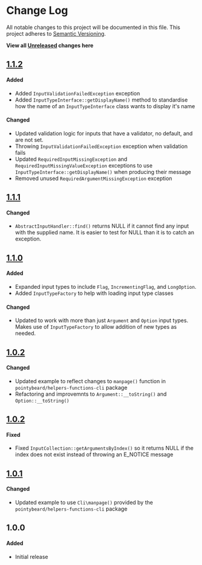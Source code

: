 # Change Log

All notable changes to this project will be documented in this file.
This project adheres to [Semantic Versioning](http://semver.org/).

**View all [Unreleased][] changes here**

## [1.1.2][]
#### Added
-   Added `InputValidationFailedException` exception
-   Added `InputTypeInterface::getDisplayName()` method to standardise how the name of an `InputTypeInterface` class wants to display it's name

#### Changed
-   Updated validation logic for inputs that have a validator, no default, and are not set.
-   Throwing `InputValidationFailedException` exception when validation fails
-   Updated `RequiredInputMissingException` and `RequiredInputMissingValueException` exceptions to use `InputTypeInterface::getDisplayName()` when producing their message
-   Removed unused `RequiredArgumentMissingException` exception

## [1.1.1][]
#### Changed
-   `AbstractInputHandler::find()` returns NULL if it cannot find any input with the supplied name. It is easier to test for NULL than it is to catch an exception.

## [1.1.0][]
#### Added
-   Expanded input types to include `Flag`, `IncrementingFlag`, and `LongOption`.
-   Added `InputTypeFactory` to help with loading input type classes

#### Changed
-   Updated to work with more than just `Argument` and `Option` input types. Makes use of `InputTypeFactory` to allow addition of new types as needed.

## [1.0.2][]
#### Changed
-   Updated example to reflect changes to `manpage()` function in `pointybeard/helpers-functions-cli` package
-   Refactoring and improvemnts to `Argument::__toString()` and `Option::__toString()`

## [1.0.2][]
#### Fixed
-   Fixed `InputCollection::getArgumentsByIndex()` so it returns NULL if the index does not exist instead of throwing an E_NOTICE message

## [1.0.1][]
#### Changed
-   Updated example to use `Cli\manpage()` provided by the `pointybeard/helpers-functions-cli` package

## 1.0.0
#### Added
-   Initial release

[Unreleased]: https://github.com/pointybeard/helpers-functions-cli/compare/1.1.2...integration
[1.1.2]: https://github.com/pointybeard/helpers-functions-cli/compare/1.1.1...1.1.2
[1.1.1]: https://github.com/pointybeard/helpers-functions-cli/compare/1.1.0...1.1.1
[1.1.0]: https://github.com/pointybeard/helpers-functions-cli/compare/1.0.3...1.1.0
[1.0.3]: https://github.com/pointybeard/helpers-functions-cli/compare/1.0.2...1.0.3
[1.0.2]: https://github.com/pointybeard/helpers-functions-cli/compare/1.0.1...1.0.2
[1.0.1]: https://github.com/pointybeard/helpers-functions-cli/compare/1.0.0...1.0.1
